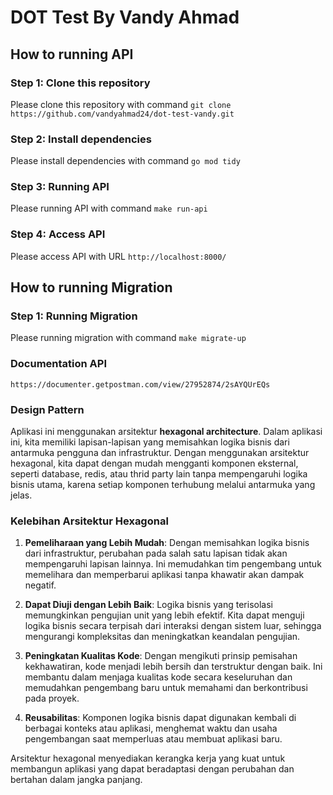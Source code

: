 # DOT Test By Vandy Ahmad
## How to running API

### Step 1: Clone this repository
Please clone this repository with command `git clone https://github.com/vandyahmad24/dot-test-vandy.git`

### Step 2: Install dependencies
Please install dependencies with command `go mod tidy`

### Step 3: Running API
Please running API with command `make run-api`

### Step 4: Access API
Please access API with URL `http://localhost:8000/`

## How to running Migration

### Step 1: Running Migration
Please running migration with command `make migrate-up`

### Documentation API
`https://documenter.getpostman.com/view/27952874/2sAYQUrEQs`



### Design Pattern
Aplikasi ini menggunakan arsitektur **hexagonal architecture**. Dalam aplikasi ini, kita memiliki lapisan-lapisan yang memisahkan logika bisnis dari antarmuka pengguna dan infrastruktur. Dengan menggunakan arsitektur hexagonal, kita dapat dengan mudah mengganti komponen eksternal, seperti database, redis, atau thrid party lain tanpa mempengaruhi logika bisnis utama, karena setiap komponen terhubung melalui antarmuka yang jelas.

### Kelebihan Arsitektur Hexagonal

1. **Pemeliharaan yang Lebih Mudah**: Dengan memisahkan logika bisnis dari infrastruktur, perubahan pada salah satu lapisan tidak akan mempengaruhi lapisan lainnya. Ini memudahkan tim pengembang untuk memelihara dan memperbarui aplikasi tanpa khawatir akan dampak negatif.

2. **Dapat Diuji dengan Lebih Baik**: Logika bisnis yang terisolasi memungkinkan pengujian unit yang lebih efektif. Kita dapat menguji logika bisnis secara terpisah dari interaksi dengan sistem luar, sehingga mengurangi kompleksitas dan meningkatkan keandalan pengujian.

3. **Peningkatan Kualitas Kode**: Dengan mengikuti prinsip pemisahan kekhawatiran, kode menjadi lebih bersih dan terstruktur dengan baik. Ini membantu dalam menjaga kualitas kode secara keseluruhan dan memudahkan pengembang baru untuk memahami dan berkontribusi pada proyek.

4. **Reusabilitas**: Komponen logika bisnis dapat digunakan kembali di berbagai konteks atau aplikasi, menghemat waktu dan usaha pengembangan saat memperluas atau membuat aplikasi baru.

Arsitektur hexagonal menyediakan kerangka kerja yang kuat untuk membangun aplikasi yang dapat beradaptasi dengan perubahan dan bertahan dalam jangka panjang.

